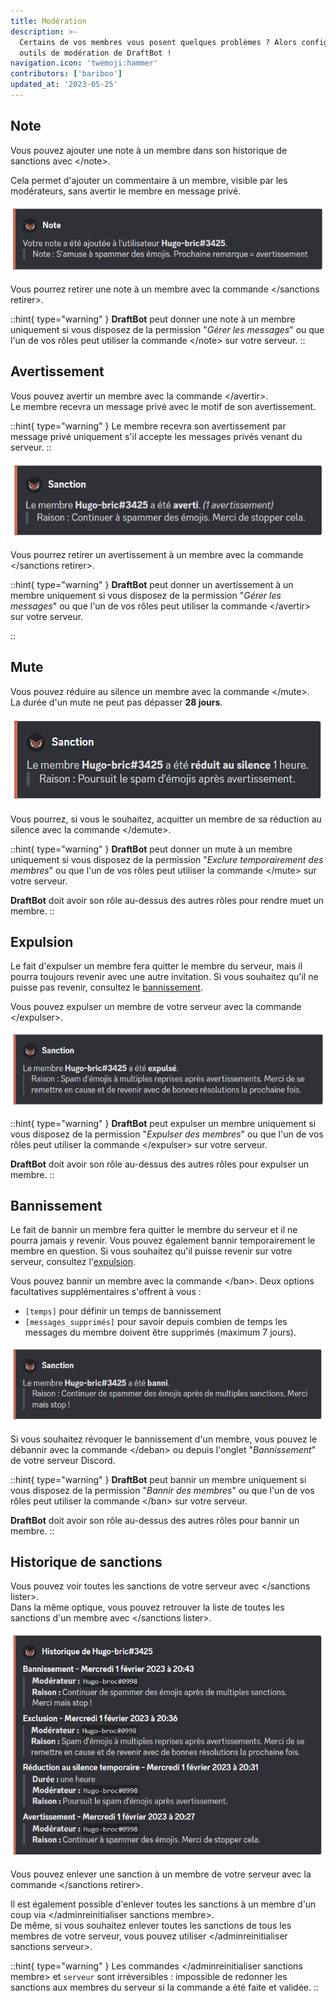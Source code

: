 ```yaml
---
title: Modération
description: >-
  Certains de vos membres vous posent quelques problèmes ? Alors configurez les
  outils de modération de DraftBot !
navigation.icon: 'twemoji:hammer'
contributors: ['bariboo']
updated_at: '2023-05-25'
---
```


## Note

Vous pouvez ajouter une note à un membre dans son historique de sanctions avec \</note>.

Cela permet d'ajouter un commentaire à un membre, visible par les modérateurs, sans avertir le membre en message privé.

![Note donnée à un membre](../assets/moderation/note.png)

Vous pourrez retirer une note à un membre avec la commande </sanctions retirer>.

::hint{ type="warning" }
**DraftBot** peut donner une note à un membre uniquement si vous disposez de la permission "_Gérer les messages_" ou que l'un de vos rôles peut utiliser la commande \</note> sur votre serveur.
::

## Avertissement

Vous pouvez avertir un membre avec la commande \</avertir>.\
Le membre recevra un message privé avec le motif de son avertissement.

::hint{ type="warning" }
Le membre recevra son avertissement par message privé uniquement s'il accepte les messages privés venant du serveur.
::

![Avertissement donné à un membre](../assets/moderation/warn.png)

Vous pourrez retirer un avertissement à un membre avec la commande </sanctions retirer>.

::hint{ type="warning" }
**DraftBot** peut donner un avertissement à un membre uniquement si vous disposez de la permission "_Gérer les messages_" ou que l'un de vos rôles peut utiliser la commande \</avertir> sur votre serveur.

::

## Mute

Vous pouvez réduire au silence un membre avec la commande \</mute>.\
La durée d'un mute ne peut pas dépasser **28 jours**.

![Rendre muet un membre](../assets/moderation/mute.png)

Vous pourrez, si vous le souhaitez, acquitter un membre de sa réduction au silence avec la commande \</demute>.

::hint{ type="warning" }
**DraftBot** peut donner un mute à un membre uniquement si vous disposez de la permission "_Exclure temporairement des membres_" ou que l'un de vos rôles peut utiliser la commande \</mute> sur votre serveur.

**DraftBot** doit avoir son rôle au-dessus des autres rôles pour rendre muet un membre.
::

## Expulsion

Le fait d'expulser un membre fera quitter le membre du serveur, mais il pourra toujours revenir avec une autre invitation. Si vous souhaitez qu'il ne puisse pas revenir, consultez le [bannissement](#bannissement).

Vous pouvez expulser un membre de votre serveur avec la commande \</expulser>.

![Expulsion d'un membre](../assets/moderation/kick.png)

::hint{ type="warning" }
**DraftBot** peut expulser un membre uniquement si vous disposez de la permission "_Expulser des membres_" ou que l'un de vos rôles peut utiliser la commande \</expulser> sur votre serveur.

**DraftBot** doit avoir son rôle au-dessus des autres rôles pour expulser un membre.
::

## Bannissement

Le fait de bannir un membre fera quitter le membre du serveur et il ne pourra jamais y revenir. Vous pouvez également bannir temporairement le membre en question. Si vous souhaitez qu'il puisse revenir sur votre serveur, consultez l'[expulsion](#expulsion).

Vous pouvez bannir un membre avec la commande \</ban>. Deux options facultatives supplémentaires s'offrent à vous :

* `[temps]` pour définir un temps de bannissement
* `[messages_supprimés]` pour savoir depuis combien de temps les messages du membre doivent être supprimés (maximum 7 jours).

![Bannissement d'un utilisateur](../assets/moderation/ban.png)

Si vous souhaitez révoquer le bannissement d'un membre, vous pouvez le débannir avec la commande \</deban> ou depuis l'onglet "_Bannissement_" de votre serveur Discord.

::hint{ type="warning" }
**DraftBot** peut bannir un membre uniquement si vous disposez de la permission "_Bannir des membres_" ou que l'un de vos rôles peut utiliser la commande \</ban> sur votre serveur.

**DraftBot** doit avoir son rôle au-dessus des autres rôles pour bannir un membre.
::

## Historique de sanctions

Vous pouvez voir toutes les sanctions de votre serveur avec </sanctions lister>.\
Dans la même optique, vous pouvez retrouver la liste de toutes les sanctions d'un membre avec </sanctions lister>.

![Historique de sanctions d'un membre](../assets/moderation/history.png)

Vous pouvez enlever une sanction à un membre de votre serveur avec la commande </sanctions retirer>.

Il est également possible d'enlever toutes les sanctions à un membre d'un coup via </adminreinitialiser sanctions membre>.\
De même, si vous souhaitez enlever toutes les sanctions de tous les membres de votre serveur, vous pouvez utiliser </adminreinitialiser sanctions serveur>.

::hint{ type="warning" }
Les commandes </adminreinitialiser sanctions membre> et `serveur` sont irréversibles : impossible de redonner les sanctions aux membres du serveur si la commande a été faite et validée.
::
